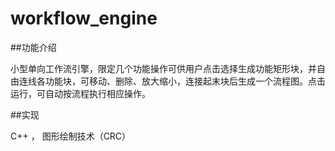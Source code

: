 # workflow_engine

##功能介绍

小型单向工作流引擎，限定几个功能操作可供用户点击选择生成功能矩形块，并自由连线各功能块，可移动、删除、放大缩小，连接起末块后生成一个流程图。点击运行，可自动按流程执行相应操作。

##实现

C++ ， 图形绘制技术（CRC）